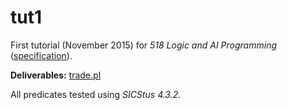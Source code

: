 # tut1

First tutorial (November 2015) for _518 Logic and AI Programming_ ([specification](spec.pdf)).

__Deliverables:__ [trade.pl](trade.pl)

All predicates tested using _SICStus 4.3.2_.
